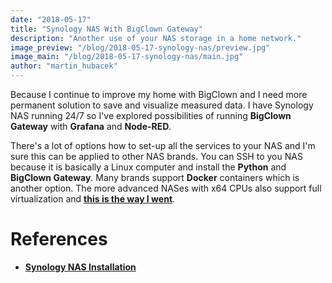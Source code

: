 ```yaml
---
date: "2018-05-17"
title: "Synology NAS With BigClown Gateway"
description: "Another use of your NAS storage in a home network."
image_preview: "/blog/2018-05-17-synology-nas/preview.jpg"
image_main: "/blog/2018-05-17-synology-nas/main.jpg"
author: "martin_hubacek"
---
```


Because I continue to improve my home with BigClown and I need more permanent solution to save and visualize measured data. I have Synology NAS running 24/7 so I've explored possibilities of running **BigClown Gateway** with **Grafana** and **Node-RED**.

There's a lot of options how to set-up all the services to your NAS and I'm sure this can be applied to other NAS brands. You can SSH to you NAS because it is basically a Linux computer and install the **Python** and **BigClown Gateway**. Many brands support **Docker** containers which is another option. The more advanced NASes with x64 CPUs also support full virtualization and [**this is the way I went**](https://developers.bigclown.com/tutorials/custom-setup-on-synology).

# References

  * [**Synology NAS Installation**](https://developers.bigclown.com/tutorials/custom-setup-on-synology)
